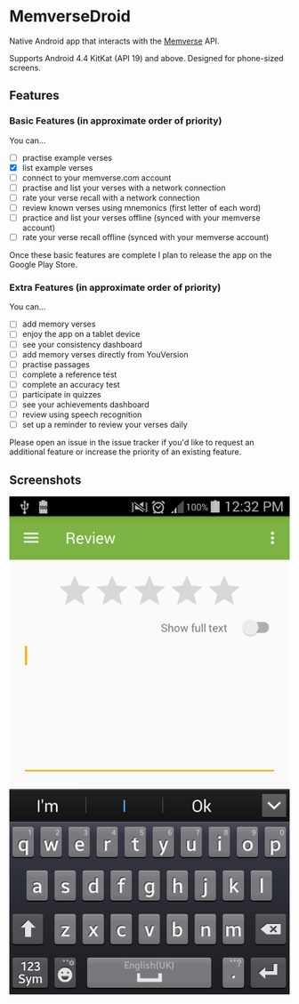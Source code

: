 # MemverseDroid
Native Android app that interacts with the [Memverse](http://www.memverse.com) API. 

Supports Android 4.4 KitKat (API 19) and above. Designed for phone-sized screens.

## Features
### Basic Features (in approximate order of priority)
You can...
- [ ] practise example verses
- [x] list example verses
- [ ] connect to your memverse.com account
- [ ] practise and list your verses with a network connection
- [ ] rate your verse recall with a network connection
- [ ] review known verses using mnemonics (first letter of each word)
- [ ] practice and list your verses offline (synced with your memverse account)
- [ ] rate your verse recall offline (synced with your memverse account)

Once these basic features are complete I plan to release the app on the Google Play Store.

### Extra Features (in approximate order of priority)
You can...
- [ ] add memory verses
- [ ] enjoy the app on a tablet device
- [ ] see your consistency dashboard
- [ ] add memory verses directly from YouVersion
- [ ] practise passages
- [ ] complete a reference test
- [ ] complete an accuracy test
- [ ] participate in quizzes
- [ ] see your achievements dashboard
- [ ] review using speech recognition
- [ ] set up a reminder to review your verses daily

Please open an issue in the issue tracker if you'd like to request an additional feature or increase the priority of an existing feature.

## Screenshots
![Screenshot of Review screen](screenshots/20171212_123400.png "Review screen at 12 Dec 2017")
